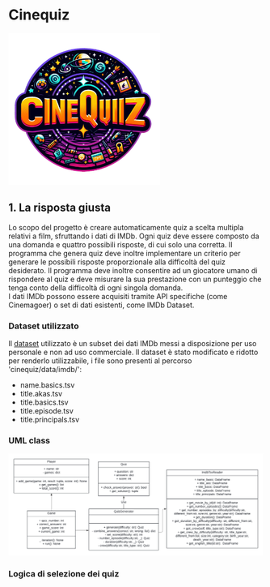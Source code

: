 # Cinequiz

<img src="./data/img/cinequiz.png" alt="cinequiz logo" width="300" height="300">

## 1. La risposta giusta

Lo scopo del progetto è creare automaticamente quiz a scelta multipla relativi a film, sfruttando i dati di IMDb. Ogni quiz deve essere composto da una domanda e quattro possibili risposte, di cui solo
una corretta. Il programma che genera quiz deve inoltre implementare un criterio per generare le
possibili risposte proporzionale alla difficoltà del quiz desiderato. Il programma deve inoltre
consentire ad un giocatore umano di rispondere al quiz e deve misurare la sua prestazione con un
punteggio che tenga conto della difficoltà di ogni singola domanda. \
I dati IMDb possono essere acquisiti tramite API specifiche (come Cinemagoer) o set di dati esistenti,
come IMDb Dataset.

### Dataset utilizzato

Il [dataset](https://developer.imdb.com/non-commercial-datasets/) utilizzato è un subset dei dati IMDb messi a disposizione per uso personale e non ad uso commerciale.
Il dataset è stato modificato e ridotto per renderlo utilizzabile, i file sono presenti al percorso 'cinequiz/data/imdb/':

- name.basics.tsv
- title.akas.tsv
- title.basics.tsv
- title.episode.tsv
- title.principals.tsv

### UML class

![UML class module 'models.py'](./data/img/UML_class.png)

### Logica di selezione dei quiz
